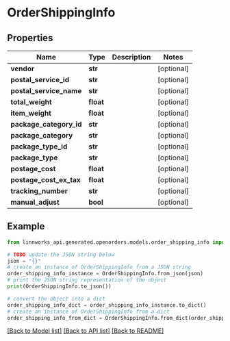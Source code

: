 # OrderShippingInfo


## Properties

Name | Type | Description | Notes
------------ | ------------- | ------------- | -------------
**vendor** | **str** |  | [optional] 
**postal_service_id** | **str** |  | [optional] 
**postal_service_name** | **str** |  | [optional] 
**total_weight** | **float** |  | [optional] 
**item_weight** | **float** |  | [optional] 
**package_category_id** | **str** |  | [optional] 
**package_category** | **str** |  | [optional] 
**package_type_id** | **str** |  | [optional] 
**package_type** | **str** |  | [optional] 
**postage_cost** | **float** |  | [optional] 
**postage_cost_ex_tax** | **float** |  | [optional] 
**tracking_number** | **str** |  | [optional] 
**manual_adjust** | **bool** |  | [optional] 

## Example

```python
from linnworks_api.generated.openorders.models.order_shipping_info import OrderShippingInfo

# TODO update the JSON string below
json = "{}"
# create an instance of OrderShippingInfo from a JSON string
order_shipping_info_instance = OrderShippingInfo.from_json(json)
# print the JSON string representation of the object
print(OrderShippingInfo.to_json())

# convert the object into a dict
order_shipping_info_dict = order_shipping_info_instance.to_dict()
# create an instance of OrderShippingInfo from a dict
order_shipping_info_from_dict = OrderShippingInfo.from_dict(order_shipping_info_dict)
```
[[Back to Model list]](../README.md#documentation-for-models) [[Back to API list]](../README.md#documentation-for-api-endpoints) [[Back to README]](../README.md)


